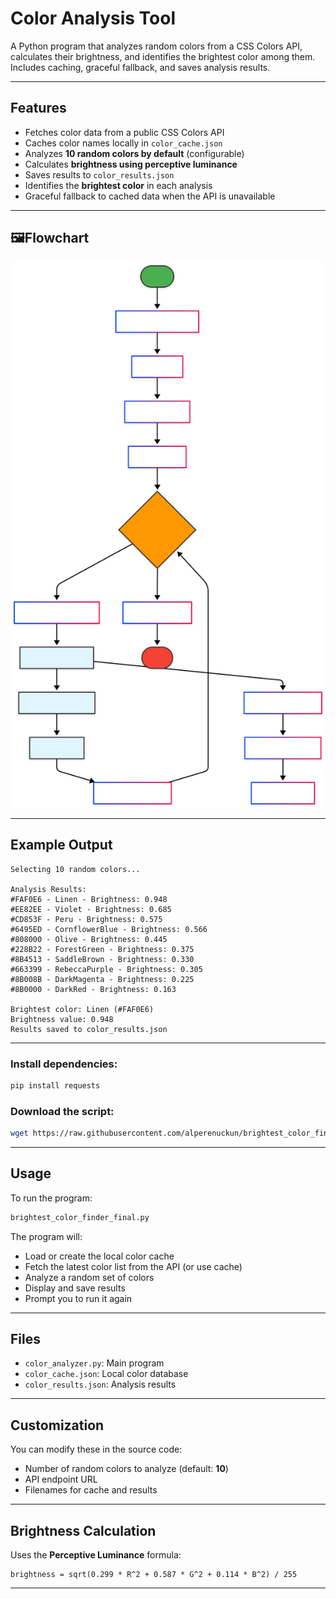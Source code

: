 # Color Analysis Tool

A Python program that analyzes random colors from a CSS Colors API, calculates their brightness, and identifies the brightest color among them. Includes caching, graceful fallback, and saves analysis results.

---

## Features

- Fetches color data from a public CSS Colors API
- Caches color names locally in `color_cache.json`
- Analyzes **10 random colors by default** (configurable)
- Calculates **brightness using perceptive luminance**
- Saves results to `color_results.json`
- Identifies the **brightest color** in each analysis
- Graceful fallback to cached data when the API is unavailable

---

## 🖼Flowchart

![Flowchart](https://github.com/alperenuckun/brightest_color_finder/blob/main/algorithm_flowchart.svg)

---

## Example Output

```
Selecting 10 random colors...

Analysis Results:
#FAF0E6 - Linen - Brightness: 0.948
#EE82EE - Violet - Brightness: 0.685
#CD853F - Peru - Brightness: 0.575
#6495ED - CornflowerBlue - Brightness: 0.566
#808000 - Olive - Brightness: 0.445
#228B22 - ForestGreen - Brightness: 0.375
#8B4513 - SaddleBrown - Brightness: 0.330
#663399 - RebeccaPurple - Brightness: 0.305
#8B008B - DarkMagenta - Brightness: 0.225
#8B0000 - DarkRed - Brightness: 0.163

Brightest color: Linen (#FAF0E6)
Brightness value: 0.948
Results saved to color_results.json

```

---

### Install dependencies:

```bash
pip install requests
```

### Download the script:

```bash
wget https://raw.githubusercontent.com/alperenuckun/brightest_color_finder/main/brightest_color_finder_final.py

```

---

## Usage

To run the program:

```bash
brightest_color_finder_final.py
```

The program will:

- Load or create the local color cache
- Fetch the latest color list from the API (or use cache)
- Analyze a random set of colors
- Display and save results
- Prompt you to run it again

---

## Files

- `color_analyzer.py`: Main program
- `color_cache.json`: Local color database
- `color_results.json`: Analysis results

---

## Customization

You can modify these in the source code:

- Number of random colors to analyze (default: **10**)
- API endpoint URL
- Filenames for cache and results

---

## Brightness Calculation

Uses the **Perceptive Luminance** formula:

```
brightness = sqrt(0.299 * R^2 + 0.587 * G^2 + 0.114 * B^2) / 255
```

---

